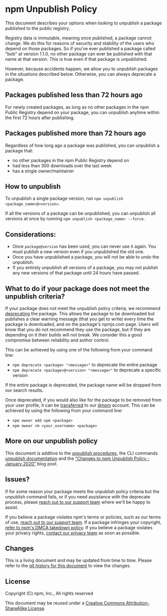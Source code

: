 # npm Unpublish Policy
This document describes your options when looking to unpublish a package published to the public registry.

Registry data is immutable, meaning once published, a package cannot change. We do this for reasons of security and stability of the users who depend on those packages. So if you've ever published a package called "bob" at version 1.1.0, no other package can ever be published with that name at that version. This is true even if that package is unpublished.

However, because accidents happen, we allow you to unpublish packages in the situations described below. Otherwise, you can always deprecate a package.

## Packages published less than 72 hours ago

For newly created packages, as long as no other packages in the npm Public Registry depend on your package, you can unpublish anytime within the first 72 hours after publishing.

## Packages published more than 72 hours ago

Regardless of how long ago a package was published, you can unpublish a package that:

- no other packages in the npm Public Registry depend on
- had less than 300 downloads over the last week
- has a single owner/maintainer

## How to unpublish

To unpublish a single package version, run `npm unpublish <package_name>@<version>`.

If all the versions of a package can be unpublished, you can unpublish all versions at once by running `npm unpublish <package_name> --force`.

## Considerations:

- Once `package@version` has been used, you can never use it again. You must publish a new version even if you unpublished the old one.
- Once you have unpublished a package, you will not be able to undo the unpublish.
- If you entirely unpublish all versions of a package, you may not publish any new versions of that package until 24 hours have passed.

## What to do if your package does not meet the unpublish criteria?

If your package does not meet the unpublish policy criteria, we recommend [deprecating](https://docs.npmjs.com/cli/deprecate) the package. This allows the package to be downloaded but publishes a clear warning message (that you get to write) every time the package is downloaded, and on the package's npmjs.com page. Users will know that you do not recommend they use the package, but if they are depending on it their builds will not break. We consider this a good compromise between reliability and author control.

This can be achieved by using one of the following from your command line:

- `npm deprecate <package> "<message>"` to deprecate the entire package
- `npm deprecate <package>@<version> "<message>"` to deprecate a specific version

If the entire package is deprecated, the package name will be dropped from our search results.

Once deprecated, if you would also like for the package to be removed from your user profile, it can be [transferred](https://docs.npmjs.com/cli/owner) to our [@npm](https://www.npmjs.com/~npm) account. This can be achieved by using the following from your command line:

- `npm owner add npm <package>`
- `npm owner rm <your_username> <package>`


## More on our unpublish policy

This document is additive to the [unpublish procedures](https://docs.npmjs.com/unpublishing-packages-from-the-registry), the CLI commands [unpublish documentation](https://docs.npmjs.com/cli/unpublish) and the ["Changes to npm Unpublish Policy - January 2020"](https://blog.npmjs.org/post/190553543620/changes-to-npm-unpublish-policy-january-2020) blog post.

## Issues?

If for some reason your package meets the unpublish policy criteria but the unpublish command fails, or if you need assistance with the deprecate process, please [reach out to our support team](https://npmjs.com/support) where we'll be happy to assist.

If you believe a package violates npm's terms or policies, such as our terms of use, [reach out to our support team](https://www.npmjs.com/support).  If a package infringes your copyright, [refer to npm's DMCA takedown policy](https://www.npmjs.com/policies/dmca).  If you believe a package violates your privacy rights, [contact our privacy team](https://www.npmjs.com/policies/privacy#contact) as soon as possible.

## Changes

This is a living document and may be updated from time to time.
Please refer to the [git history for this
document](https://github.com/npm/policies/commits/master/unpublish.md)
to view the changes.

## License

Copyright (C) npm, Inc., All rights reserved

This document may be reused under a [Creative Commons
Attribution-ShareAlike
License](https://creativecommons.org/licenses/by-sa/4.0/).
